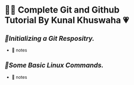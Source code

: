 # 💁‍♂️ Complete Git and Github<br> Tutorial By Kunal Khuswaha 💗

<span style="color:"> 

## **_📁Initializing a Git Respositry._**
* 📝 notes

## **_📁Some Basic Linux Commands._**
* 📝 notes